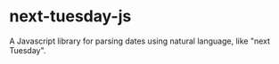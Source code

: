# next-tuesday-js
A Javascript library for parsing dates using natural language, like "next Tuesday".
